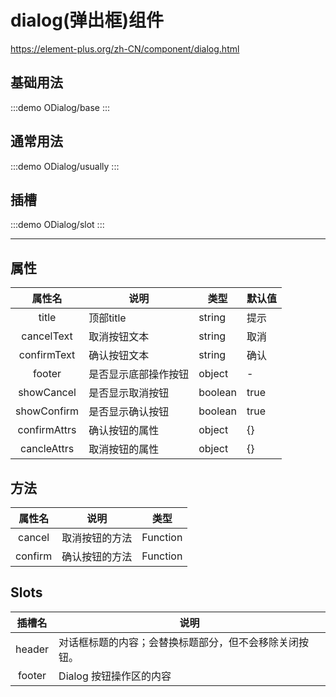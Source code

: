 # dialog(弹出框)组件

https://element-plus.org/zh-CN/component/dialog.html

## 基础用法

:::demo
ODialog/base
:::

## 通常用法

:::demo
ODialog/usually
:::

## 插槽

:::demo
ODialog/slot
:::

---

## 属性

|    属性名    | 说明                 | 类型    | 默认值 |
| :----------: | -------------------- | ------- | ------ |
|    title     | 顶部title            | string  | 提示   |
|  cancelText  | 取消按钮文本         | string  | 取消   |
| confirmText  | 确认按钮文本         | string  | 确认   |
|    footer    | 是否显示底部操作按钮 | object  | -      |
|  showCancel  | 是否显示取消按钮     | boolean | true   |
| showConfirm  | 是否显示确认按钮     | boolean | true   |
| confirmAttrs | 确认按钮的属性       | object  | {}     |
| cancleAttrs  | 取消按钮的属性       | object  | {}     |

## 方法

| 属性名  | 说明           | 类型     |
| :-----: | -------------- | -------- |
| cancel  | 取消按钮的方法 | Function |
| confirm | 确认按钮的方法 | Function |

## Slots

| 插槽名 | 说明                                                   |
| :----: | ------------------------------------------------------ |
| header | 对话框标题的内容；会替换标题部分，但不会移除关闭按钮。 |
| footer | Dialog 按钮操作区的内容                                |
